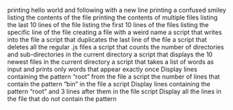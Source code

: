 printing hello world and following with a new line
printing a confused smiley
listing the contents of the file
printing the contents of multiple files
listing the last 10 lines of the file
listing the first 10 lines of the files
listing the specific line of the file
creating a file with a weird name
a script that writes into the file
a script that duplicates the last line of the file
a script that deletes all the regular .js files
a script that counts the number of directories and sub-directories in the current directory
a script that displays the 10 newest files in the current directory
a script that takes a list of words as input and prints only words that appear exactly once
Display lines containing the pattern “root” from the file
a script the number of lines that contain the pattern “bin” in the file
a script Display lines containing the pattern “root” and 3 lines after them in the file
 script Display all the lines in the file that do not contain the pattern
